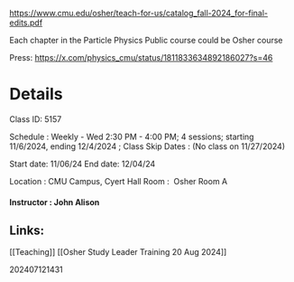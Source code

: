 https://www.cmu.edu/osher/teach-for-us/catalog_fall-2024_for-final-edits.pdf

Each chapter in the Particle Physics Public course could be Osher course

Press: 
https://x.com/physics_cmu/status/1811833634892186027?s=46


# Details
Class ID: 5157

Schedule : Weekly - Wed 2:30 PM - 4:00 PM; 4 sessions; starting 11/6/2024, ending 12/4/2024 ; Class Skip Dates : (No class on 11/27/2024)

Start date: 11/06/24
End date: 12/04/24

Location : CMU Campus, Cyert Hall
Room :  Osher Room A

#### **Instructor :** John Alison


## Links: 
[[Teaching]]
[[Osher Study Leader Training 20 Aug 2024]]



202407121431
